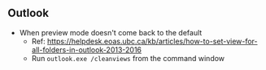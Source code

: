 ## Outlook
- When preview mode doesn't come back to the default
  - Ref: https://helpdesk.eoas.ubc.ca/kb/articles/how-to-set-view-for-all-folders-in-outlook-2013-2016
  - Run `outlook.exe /cleanviews` from the command window
